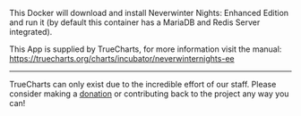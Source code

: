 This Docker will download and install Neverwinter Nights: Enhanced Edition and run it (by default this container has a MariaDB and Redis Server integrated).


This App is supplied by TrueCharts, for more information visit the manual: https://truecharts.org/charts/incubator/neverwinternights-ee

---

TrueCharts can only exist due to the incredible effort of our staff.
Please consider making a [donation](https://truecharts.org/docs/about/sponsor) or contributing back to the project any way you can!
